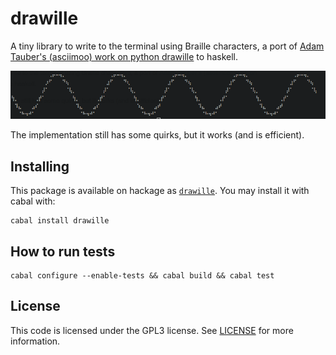 drawille
========

A tiny library to write to the terminal using Braille characters, a port of
[Adam Tauber's (asciimoo) work on python drawille](https://github.com/asciimoo/drawille)
to haskell.

![Screenshot](screenshot.png)

The implementation still has some quirks, but it works (and is efficient).

## Installing

This package is available on hackage as
[`drawille`](http://hackage.haskell.org/package/drawille). You may install it
with cabal with:
```
cabal install drawille
```

## How to run tests

```
cabal configure --enable-tests && cabal build && cabal test
```

## License

This code is licensed under the GPL3 license. See [LICENSE](LICENSE) for more
information.
